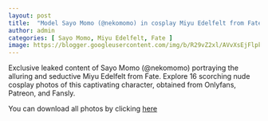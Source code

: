 ```yaml
---
layout: post
title:  "Model Sayo Momo (@nekomomo) in cosplay Miyu Edelfelt from Fate - 16 leaked photos from Onlyfans, Patreon, and Fansly"
author: admin
categories: [ Sayo Momo, Miyu Edelfelt, Fate ]
image: https://blogger.googleusercontent.com/img/b/R29vZ2xl/AVvXsEjFlpkdprBhrTQvvgjIDssp0v58IsWVlrRXvP-0bF4drNuaT11-BgYtFR94F158qfJ0hkq38cghz17UkZqOQmImPFFgBkoCFHJ6YRHlS9tbxFuBGg_JDbdJU2zQv0DmHcX5qU61nWOUodSNKNdxXCq3fbV2k3iy-KLcfuZS1JYM_0ru2vGnuxw8Y0TrvRwz/s1600/457274572.JPG
---
```


Exclusive leaked content of Sayo Momo (@nekomomo) portraying the alluring and seductive Miyu Edelfelt from Fate. Explore 16 scorching nude cosplay photos of this captivating character, obtained from Onlyfans, Patreon, and Fansly.

<p>You can download all photos by clicking <a href="http://ouo.io/qs/OzRuKBTK?s=https://www.mediafire.com/file/rfi1hdcxjczss8z/Model+Sayo+Momo+(@nekomomo)+in+cosplay+Miyu+Edelfelt+from+Fate+-+16+leaked+photos+from+Onlyfans,+Patreon,+and+Fansly.rar/file">here</a></p>

<div class="separator" style="clear: both;"><a href="https://blogger.googleusercontent.com/img/b/R29vZ2xl/AVvXsEjFlpkdprBhrTQvvgjIDssp0v58IsWVlrRXvP-0bF4drNuaT11-BgYtFR94F158qfJ0hkq38cghz17UkZqOQmImPFFgBkoCFHJ6YRHlS9tbxFuBGg_JDbdJU2zQv0DmHcX5qU61nWOUodSNKNdxXCq3fbV2k3iy-KLcfuZS1JYM_0ru2vGnuxw8Y0TrvRwz/s1600/457274572.JPG" style="display: block; padding: 1em 0; text-align: center; "><img alt="" border="0" data-original-height="1920" data-original-width="1280" src="https://blogger.googleusercontent.com/img/b/R29vZ2xl/AVvXsEjFlpkdprBhrTQvvgjIDssp0v58IsWVlrRXvP-0bF4drNuaT11-BgYtFR94F158qfJ0hkq38cghz17UkZqOQmImPFFgBkoCFHJ6YRHlS9tbxFuBGg_JDbdJU2zQv0DmHcX5qU61nWOUodSNKNdxXCq3fbV2k3iy-KLcfuZS1JYM_0ru2vGnuxw8Y0TrvRwz/s1600/457274572.JPG"/></a></div><div class="separator" style="clear: both;"><a href="https://blogger.googleusercontent.com/img/b/R29vZ2xl/AVvXsEhmeB-q5D7f1D7MuGJhEI8ZTgxsbSSVxllDxQWfQtztEiGN3yXEGED2VCKtdv2kO1Lm5XHxX_42pcNot8cGMaetoSyThFm6aLNLm2tdkUCQjm_mWR288OLj5ws1A-OUz7S0C1J2GLyxyzW8U11pfSZuilMqhoqXPr1rz8ICo1qTY_4S9qz44yNqCHvQGvYA/s1600/457274573.JPG" style="display: block; padding: 1em 0; text-align: center; "><img alt="" border="0" data-original-height="1920" data-original-width="1280" src="https://blogger.googleusercontent.com/img/b/R29vZ2xl/AVvXsEhmeB-q5D7f1D7MuGJhEI8ZTgxsbSSVxllDxQWfQtztEiGN3yXEGED2VCKtdv2kO1Lm5XHxX_42pcNot8cGMaetoSyThFm6aLNLm2tdkUCQjm_mWR288OLj5ws1A-OUz7S0C1J2GLyxyzW8U11pfSZuilMqhoqXPr1rz8ICo1qTY_4S9qz44yNqCHvQGvYA/s1600/457274573.JPG"/></a></div><div class="separator" style="clear: both;"><a href="https://blogger.googleusercontent.com/img/b/R29vZ2xl/AVvXsEiV4cyBE7Ln6cm55ntpKZAXey7Tcf9sQiirkRhC_eO9ddYsJXMzEVw6JlmmnZTee0C9IsfhFrsqq3ivkbWT4ESDBQosvzHPjroRaf86iLH_TFd4lQsjmedAS6Porjh9pdKWVTegg1nsOKC8RDujix2yFIh_HwCZrOHFlACeMgHXjHma2XBgGWptBzZrRNOG/s1600/457274574.JPG" style="display: block; padding: 1em 0; text-align: center; "><img alt="" border="0" data-original-height="1920" data-original-width="1280" src="https://blogger.googleusercontent.com/img/b/R29vZ2xl/AVvXsEiV4cyBE7Ln6cm55ntpKZAXey7Tcf9sQiirkRhC_eO9ddYsJXMzEVw6JlmmnZTee0C9IsfhFrsqq3ivkbWT4ESDBQosvzHPjroRaf86iLH_TFd4lQsjmedAS6Porjh9pdKWVTegg1nsOKC8RDujix2yFIh_HwCZrOHFlACeMgHXjHma2XBgGWptBzZrRNOG/s1600/457274574.JPG"/></a></div><div class="separator" style="clear: both;"><a href="https://blogger.googleusercontent.com/img/b/R29vZ2xl/AVvXsEgqBaKiKkGcUnPdK6QT6CnsW3yyyXst2VRjGV_bvPPjqbSJblRkBmH25_69qa2jbMmgXOpDocNoPolslOd_1WQi_gAKDtloHF6XflSg2B_hGfJ2aAv7Ri0-13hn2YguPIaxkSr_1sYhv_5gCoxkCV7Xw_NZKjBjt3QyagoxyDUPp_DRweu2_N50VcoJ_aFl/s1600/457274575.JPG" style="display: block; padding: 1em 0; text-align: center; "><img alt="" border="0" data-original-height="853" data-original-width="1280" src="https://blogger.googleusercontent.com/img/b/R29vZ2xl/AVvXsEgqBaKiKkGcUnPdK6QT6CnsW3yyyXst2VRjGV_bvPPjqbSJblRkBmH25_69qa2jbMmgXOpDocNoPolslOd_1WQi_gAKDtloHF6XflSg2B_hGfJ2aAv7Ri0-13hn2YguPIaxkSr_1sYhv_5gCoxkCV7Xw_NZKjBjt3QyagoxyDUPp_DRweu2_N50VcoJ_aFl/s1600/457274575.JPG"/></a></div><div class="separator" style="clear: both;"><a href="https://blogger.googleusercontent.com/img/b/R29vZ2xl/AVvXsEigJzKzzSx4C2aazpBw9jePgqvO2YTNmWMavx0q2BMHZuY4m2lvZYhx5rZN63gluWsHU8VjfmMeqohnaKFT5czzXlWTvcK3p6S9Lpn8EZ2RHJ9X2-TIRlVkNKCK-u1pimMs-JnhAYg3uYpC8orSAdZj9p0E9OEum3rvx6_EgOy0ZYAkNvSL2FHZ8lk3PcNc/s1600/457274576.JPG" style="display: block; padding: 1em 0; text-align: center; "><img alt="" border="0" data-original-height="853" data-original-width="1280" src="https://blogger.googleusercontent.com/img/b/R29vZ2xl/AVvXsEigJzKzzSx4C2aazpBw9jePgqvO2YTNmWMavx0q2BMHZuY4m2lvZYhx5rZN63gluWsHU8VjfmMeqohnaKFT5czzXlWTvcK3p6S9Lpn8EZ2RHJ9X2-TIRlVkNKCK-u1pimMs-JnhAYg3uYpC8orSAdZj9p0E9OEum3rvx6_EgOy0ZYAkNvSL2FHZ8lk3PcNc/s1600/457274576.JPG"/></a></div><div class="separator" style="clear: both;"><a href="https://blogger.googleusercontent.com/img/b/R29vZ2xl/AVvXsEhoGMvcVKlWV4FaniSJsP2hL6Qb-Obi27pog1Jd9fgd-keeiVKY6ilZo8ZmQVk1U4jw8iB14FySxxLdgBKadP9IbBHKf7eS_8G0l3W8iMEWlHYyzOzIjPKKGrnyHvjk6RQEeohJ9ONeIXYxO2cobrAo2CkWAdBAPiJwW-CRt-WSpkytRmZljVhORs_cTnS3/s1600/457274577.JPG" style="display: block; padding: 1em 0; text-align: center; "><img alt="" border="0" data-original-height="1920" data-original-width="1280" src="https://blogger.googleusercontent.com/img/b/R29vZ2xl/AVvXsEhoGMvcVKlWV4FaniSJsP2hL6Qb-Obi27pog1Jd9fgd-keeiVKY6ilZo8ZmQVk1U4jw8iB14FySxxLdgBKadP9IbBHKf7eS_8G0l3W8iMEWlHYyzOzIjPKKGrnyHvjk6RQEeohJ9ONeIXYxO2cobrAo2CkWAdBAPiJwW-CRt-WSpkytRmZljVhORs_cTnS3/s1600/457274577.JPG"/></a></div><div class="separator" style="clear: both;"><a href="https://blogger.googleusercontent.com/img/b/R29vZ2xl/AVvXsEg-OAwLH-QoeE0mt6y2vznsEDQdsSvZKPjH1ST5xg6tN5tCc1DyqSwwoKmvovJqFVqO3o-cJgTwIETZezKr5U6_E-irghtW3HhriYWnW1Y8fTi-ZJGlABqyM1BW8al3vcQPWAoj19HWwyD2G_XM5wtU2KdubNOAcUgokniSC-KN_CCfB5MCkp3WA_eVeZOH/s1600/457274578.JPG" style="display: block; padding: 1em 0; text-align: center; "><img alt="" border="0" data-original-height="1920" data-original-width="1280" src="https://blogger.googleusercontent.com/img/b/R29vZ2xl/AVvXsEg-OAwLH-QoeE0mt6y2vznsEDQdsSvZKPjH1ST5xg6tN5tCc1DyqSwwoKmvovJqFVqO3o-cJgTwIETZezKr5U6_E-irghtW3HhriYWnW1Y8fTi-ZJGlABqyM1BW8al3vcQPWAoj19HWwyD2G_XM5wtU2KdubNOAcUgokniSC-KN_CCfB5MCkp3WA_eVeZOH/s1600/457274578.JPG"/></a></div><div class="separator" style="clear: both;"><a href="https://blogger.googleusercontent.com/img/b/R29vZ2xl/AVvXsEij5C-D3Q0PJJE926DPnTBAPQvkXCBleNkuK8v-qhXAJdJ9J5PuJhLb67EgPE-hPxmIvL2oNuw1KDjLxs-rJLzRPjNYQzhVIRjL2e08hLVcB0_gqImypjKqYxs8eQNUSP7ZcAV3yENl2hU5B54jcf4apmbdPL34-vnz5epjhjSTRBVuyl8Gf7miSHrJf3pB/s1600/457274579.JPG" style="display: block; padding: 1em 0; text-align: center; "><img alt="" border="0" data-original-height="1920" data-original-width="1280" src="https://blogger.googleusercontent.com/img/b/R29vZ2xl/AVvXsEij5C-D3Q0PJJE926DPnTBAPQvkXCBleNkuK8v-qhXAJdJ9J5PuJhLb67EgPE-hPxmIvL2oNuw1KDjLxs-rJLzRPjNYQzhVIRjL2e08hLVcB0_gqImypjKqYxs8eQNUSP7ZcAV3yENl2hU5B54jcf4apmbdPL34-vnz5epjhjSTRBVuyl8Gf7miSHrJf3pB/s1600/457274579.JPG"/></a></div><div class="separator" style="clear: both;"><a href="https://blogger.googleusercontent.com/img/b/R29vZ2xl/AVvXsEhFgDZgmz2Tg7enq3QqM3T_2m7mv2UAcUsGEfErFlzJ3bG_ZbSS4U3SGuM4z_CFx6o1Wcp9VgojS02iwW2oPkBQ6nKAsq4Fwad6rno7bfdX0Q-_gycDdFhoTCx-RB7SB-UQ2SLd8JytNyKym8ztOSEWH6NYvHrSXHN2hudEPjIWIYWDSnUJeNsBsEQ9MOxt/s1600/457274580.JPG" style="display: block; padding: 1em 0; text-align: center; "><img alt="" border="0" data-original-height="1920" data-original-width="1280" src="https://blogger.googleusercontent.com/img/b/R29vZ2xl/AVvXsEhFgDZgmz2Tg7enq3QqM3T_2m7mv2UAcUsGEfErFlzJ3bG_ZbSS4U3SGuM4z_CFx6o1Wcp9VgojS02iwW2oPkBQ6nKAsq4Fwad6rno7bfdX0Q-_gycDdFhoTCx-RB7SB-UQ2SLd8JytNyKym8ztOSEWH6NYvHrSXHN2hudEPjIWIYWDSnUJeNsBsEQ9MOxt/s1600/457274580.JPG"/></a></div><div class="separator" style="clear: both;"><a href="https://blogger.googleusercontent.com/img/b/R29vZ2xl/AVvXsEi_7qxZkj93A00Sj4EcNFTrZlIiSO73GI79-Zpl9CAYoU8lq6NkwRg7oLqE0416OVauBCJD_5mV0rTPKZaFGMZk_EvEX3KP4uMmoDFk6USHXWytYzJn4bRFd8mPhoVPP6ANgukrstm-iunoedSoxm2sCfp2sAJZHwcYxRTRg-8-flE9w9jZq_8JWgoMkYZe/s1600/457274581.JPG" style="display: block; padding: 1em 0; text-align: center; "><img alt="" border="0" data-original-height="1920" data-original-width="1280" src="https://blogger.googleusercontent.com/img/b/R29vZ2xl/AVvXsEi_7qxZkj93A00Sj4EcNFTrZlIiSO73GI79-Zpl9CAYoU8lq6NkwRg7oLqE0416OVauBCJD_5mV0rTPKZaFGMZk_EvEX3KP4uMmoDFk6USHXWytYzJn4bRFd8mPhoVPP6ANgukrstm-iunoedSoxm2sCfp2sAJZHwcYxRTRg-8-flE9w9jZq_8JWgoMkYZe/s1600/457274581.JPG"/></a></div><div class="separator" style="clear: both;"><a href="https://blogger.googleusercontent.com/img/b/R29vZ2xl/AVvXsEhqSmppPZ4y6FwaR8-qqah9IldWJP37nVbDXS40wrw6WspQ72WJ3eG32HVj8Go3bNr-o67BbTdEU3_AICJ7zy9DYGISL7nkexWRVMeMo1wGJ-jZs8Mb_LhaezawnC_SNI6PWJqXg-rnZguzwgja4hpNsWgs5p4JHazmIGAq50ul4LP6CJuXG_B5DVh77Uzr/s1600/457274582.JPG" style="display: block; padding: 1em 0; text-align: center; "><img alt="" border="0" data-original-height="1920" data-original-width="1280" src="https://blogger.googleusercontent.com/img/b/R29vZ2xl/AVvXsEhqSmppPZ4y6FwaR8-qqah9IldWJP37nVbDXS40wrw6WspQ72WJ3eG32HVj8Go3bNr-o67BbTdEU3_AICJ7zy9DYGISL7nkexWRVMeMo1wGJ-jZs8Mb_LhaezawnC_SNI6PWJqXg-rnZguzwgja4hpNsWgs5p4JHazmIGAq50ul4LP6CJuXG_B5DVh77Uzr/s1600/457274582.JPG"/></a></div><div class="separator" style="clear: both;"><a href="https://blogger.googleusercontent.com/img/b/R29vZ2xl/AVvXsEgy1dzzNULojLHXLsxigt9DgJonvB9FdIloBVjTf84s7MHM-jP1-F9Gb-LRqpgJ5YjkGXwe-kntdspCLHdAPJo0x-dZXMDoC1CnjtlqI_n6yjW7Y5u0bhWiybIMGFTDz6qsIHPS091K6ogE-gcjoI6v7HGwq-_Ey2NsQ9i2N7pCpyxUh4XZzqxtDowyOUvh/s1600/457274583.JPG" style="display: block; padding: 1em 0; text-align: center; "><img alt="" border="0" data-original-height="853" data-original-width="1280" src="https://blogger.googleusercontent.com/img/b/R29vZ2xl/AVvXsEgy1dzzNULojLHXLsxigt9DgJonvB9FdIloBVjTf84s7MHM-jP1-F9Gb-LRqpgJ5YjkGXwe-kntdspCLHdAPJo0x-dZXMDoC1CnjtlqI_n6yjW7Y5u0bhWiybIMGFTDz6qsIHPS091K6ogE-gcjoI6v7HGwq-_Ey2NsQ9i2N7pCpyxUh4XZzqxtDowyOUvh/s1600/457274583.JPG"/></a></div><div class="separator" style="clear: both;"><a href="https://blogger.googleusercontent.com/img/b/R29vZ2xl/AVvXsEjLdVINE4FgpXqZmC2AMUCjGkDiSV9XhWb-5o7zIjd1_IN_q6KhQ1l1HuchORx7CNA65ku7-3RLK4ZivPCV9DovUiPCXa2Nl-35cdj76eSv5FKkXoQq4sJdbpQQLGvX2LpxZgb8HwEE9bdEVjly1nE6vsawpWkvjsRbHWmx0U7RNmprJv18DS7Zn3bntu9D/s1600/457274584.JPG" style="display: block; padding: 1em 0; text-align: center; "><img alt="" border="0" data-original-height="1920" data-original-width="1280" src="https://blogger.googleusercontent.com/img/b/R29vZ2xl/AVvXsEjLdVINE4FgpXqZmC2AMUCjGkDiSV9XhWb-5o7zIjd1_IN_q6KhQ1l1HuchORx7CNA65ku7-3RLK4ZivPCV9DovUiPCXa2Nl-35cdj76eSv5FKkXoQq4sJdbpQQLGvX2LpxZgb8HwEE9bdEVjly1nE6vsawpWkvjsRbHWmx0U7RNmprJv18DS7Zn3bntu9D/s1600/457274584.JPG"/></a></div><div class="separator" style="clear: both;"><a href="https://blogger.googleusercontent.com/img/b/R29vZ2xl/AVvXsEiEcYT5QG28BFr8rM_XaSAVx9nIhCA955yHvmFXKo3X2T32bHJHSN7JGcewrM3Z7ChPvtwPVd8H2fKOSwSGVQ745pft1tqVufJd6DgdVLXWTijc1xmm5K-_0jZYg1OHG9F1pnn6ztZoD-rHC7DdRBsNPo7uf5bZ5FfANJBhlP0xc3Pn-una-blAbapuB2G7/s1600/457274585.JPG" style="display: block; padding: 1em 0; text-align: center; "><img alt="" border="0" data-original-height="1920" data-original-width="1280" src="https://blogger.googleusercontent.com/img/b/R29vZ2xl/AVvXsEiEcYT5QG28BFr8rM_XaSAVx9nIhCA955yHvmFXKo3X2T32bHJHSN7JGcewrM3Z7ChPvtwPVd8H2fKOSwSGVQ745pft1tqVufJd6DgdVLXWTijc1xmm5K-_0jZYg1OHG9F1pnn6ztZoD-rHC7DdRBsNPo7uf5bZ5FfANJBhlP0xc3Pn-una-blAbapuB2G7/s1600/457274585.JPG"/></a></div><div class="separator" style="clear: both;"><a href="https://blogger.googleusercontent.com/img/b/R29vZ2xl/AVvXsEhRvz8MYRtzJWkZ9Ar_LgayJREhOOPUJoKtjnP0nB_CWtoCx6M43tEYJb_t2t1OELX2EaMMrx2-gougedZr5O8ZzXcirWknkMQRCAUpdVRpw1PAF6H0DV7_sh5N6SpOSQEzc8kUZUJlDjhF1MZjjE2LK-kGRCjhcpuMp_odvoUKsxyKBJUjQqckk0OlXdYZ/s1600/457274586.JPG" style="display: block; padding: 1em 0; text-align: center; "><img alt="" border="0" data-original-height="1920" data-original-width="1280" src="https://blogger.googleusercontent.com/img/b/R29vZ2xl/AVvXsEhRvz8MYRtzJWkZ9Ar_LgayJREhOOPUJoKtjnP0nB_CWtoCx6M43tEYJb_t2t1OELX2EaMMrx2-gougedZr5O8ZzXcirWknkMQRCAUpdVRpw1PAF6H0DV7_sh5N6SpOSQEzc8kUZUJlDjhF1MZjjE2LK-kGRCjhcpuMp_odvoUKsxyKBJUjQqckk0OlXdYZ/s1600/457274586.JPG"/></a></div><div class="separator" style="clear: both;"><a href="https://blogger.googleusercontent.com/img/b/R29vZ2xl/AVvXsEgmxszRnlN-IuOXC9uzB7rj7O1X3cjUO_EsikZK_jupnAU3Qc95jXflh2z0e8YIS7PN7lNUHVU3FyaWKySxR4jzr_vRaz5bUg7_PfatcXxjzEEZnp5QdN3Vty0gU7_BX1CHMl02pFzdxvCTttKW-iCLvotBJYYbU2dqPu51z1AAcZ89Zn9hW6X7FW1pqyE2/s1600/457274587.JPG" style="display: block; padding: 1em 0; text-align: center; "><img alt="" border="0" data-original-height="1920" data-original-width="1280" src="https://blogger.googleusercontent.com/img/b/R29vZ2xl/AVvXsEgmxszRnlN-IuOXC9uzB7rj7O1X3cjUO_EsikZK_jupnAU3Qc95jXflh2z0e8YIS7PN7lNUHVU3FyaWKySxR4jzr_vRaz5bUg7_PfatcXxjzEEZnp5QdN3Vty0gU7_BX1CHMl02pFzdxvCTttKW-iCLvotBJYYbU2dqPu51z1AAcZ89Zn9hW6X7FW1pqyE2/s1600/457274587.JPG"/></a></div>